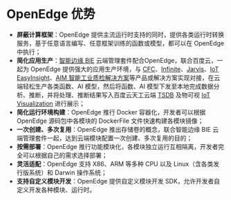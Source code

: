 # OpenEdge 优势

- **屏蔽计算框架**：OpenEdge 提供主流运行时支持的同时，提供各类运行时转换服务，基于任意语言编写、任意框架训练的函数或模型，都可以在 OpenEdge 中执行；
- **简化应用生产**：[智能边缘 BIE](https://cloud.baidu.com/product/bie.html) 云端管理套件配合OpenEdge，联合百度云，一起为 OpenEdge 提供强大的应用生产环境，与 [CFC](https://cloud.baidu.com/product/cfc.html)、[Infinite](https://cloud.baidu.com/product/infinite.html)、[Jarvis](http://di.baidu.com/product/jarvis)、[IoT EasyInsight](https://cloud.baidu.com/product/ist.html)、[AIM 智能工业质检解决方案](https://cloud.baidu.com/solution/aim.html)等产品或解决方案实现对接，在云端轻松生产各类函数、AI 模型，然后将函数、AI 模型下发至本地完成数据分析、推断，并将处理、推断结果写入百度云天工云端 [TSDB](https://cloud.baidu.com/product/tsdb.html) 及物可视 [IoT Visualization](https://cloud.baidu.com/product/iotviz.html) 进行展示；
- **简化运行环境构建**：OpenEdge 推行 Docker 容器化，开发者可以根据 OpenEdge 源码包中各模块的 DockerFile 文件快速构建各模块镜像；
- **一次创建、多次复用**：OpenEdge 推出存储卷的概念，联合智能边缘 BIE 云端管理套件一起，达到云端模块配置一次创建、多次复用的目的；
- **按需部署**：OpenEdge 推行功能模块化，各模块独立运行互相隔离，开发者完全可以根据自己的需求选择部署；
- **灵活适配**：OpenEdge 支持 X86、ARM 等多种 CPU 以及 Linux（含各类发行版系统）和 Darwin 操作系统；
- **支持自定义模块开发**：OpenEdge 提供自定义模块开发 SDK，允许开发者自定义开发各种模块、运行时。